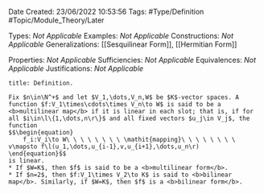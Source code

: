 <div class="topSpace"></div>

Date Created: 23/06/2022 10:53:56
Tags: #Type/Definition #Topic/Module_Theory/Later

Types: <i>Not Applicable</i>
Examples: <i>Not Applicable</i>
Constructions: <i>Not Applicable</i>
Generalizations: [[Sesquilinear Form]], [[Hermitian Form]]

Properties: <i>Not Applicable</i>
Sufficiencies: <i>Not Applicable</i>
Equivalences: <i>Not Applicable</i>
Justifications: <i>Not Applicable</i>

``` ad-Definition
title: Definition.

Fix $n\in\N^+$ and let $V_1,\dots,V_n,W$ be $K$-vector spaces. A function $f:V_1\times\cdots\times V_n\to W$ is said to be a <b>multilinear map</b> if it is linear in each slot; that is, if for all $i\in\l\{1,\dots,n\r\}$ and all fixed vectors $u_j\in V_j$, the function
$$\begin{equation}
    f_i:V_i\to W\ \ \ \ \ \ \ \ \mathit{mapping}\ \ \ \ \ \ \ \ v\mapsto f\l(u_1,\dots,u_{i-1},v,u_{i+1},\dots,u_n\r)
\end{equation}$$
is linear.
* If $W=K$, then $f$ is said to be a <b>multilinear form</b>.
* If $n=2$, then $f:V_1\times V_2\to K$ is said to <b>bilinear map</b>. Similarly, if $W=K$, then $f$ is a <b>bilinear form</b>.

```
